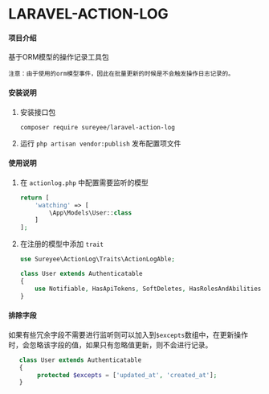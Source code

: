 # LARAVEL-ACTION-LOG

#### 项目介绍

基于ORM模型的操作记录工具包

```
注意：由于使用的orm模型事件，因此在批量更新的时候是不会触发操作日志记录的。
```


#### 安装说明

1. 安装接口包
    
    `composer require sureyee/laravel-action-log`
    
2. 运行 `php artisan vendor:publish` 发布配置项文件

#### 使用说明

1. 在 `actionlog.php` 中配置需要监听的模型
    ```php
    return [
        'watching' => [
            \App\Models\User::class
        ]
    ];
    ```
2. 在注册的模型中添加 `trait`
    ```php
    use Sureyee\ActionLog\Traits\ActionLogAble;   
    
    class User extends Authenticatable
    {
        use Notifiable, HasApiTokens, SoftDeletes, HasRolesAndAbilities, ActionLogAble;
    }
    ```

#### 排除字段

如果有些冗余字段不需要进行监听则可以加入到`$excepts`数组中，在更新操作时，会忽略该字段的值，如果只有忽略值更新，则不会进行记录。
```php
   class User extends Authenticatable
   {
        protected $excepts = ['updated_at', 'created_at'];
   }
```